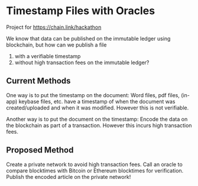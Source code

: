 # Timestamp Files with Oracles

Project for https://chain.link/hackathon

We know that data can be published on the immutable ledger using blockchain, but how can we publish a file
1) with a verifiable timestamp
2) without high transaction fees
on the immutable ledger?

## Current Methods

One way is to put the timestamp on the document: 
Word files, pdf files, (in-app) keybase files, etc. have a timestamp of when the document was created/uploaded and when it was modified. However this is not verifiable.

Another way is to put the document on the timestamp: 
Encode the data on the blockchain as part of a transaction. However this incurs high transaction fees.

## Proposed Method

Create a private network to avoid high transaction fees. Call an oracle to compare blocktimes with Bitcoin or Ethereum blocktimes for verification. Publish the encoded article on the private network!
